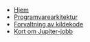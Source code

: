 <!-- docs/_sidebar.md -->

* [Hjem](/)
* [Programvarearkitektur](arkitektur.md)
* [Forvaltning av kildekode](kildekode.md)
* [Kort om Jupiter-jobb](jupiter.md)
